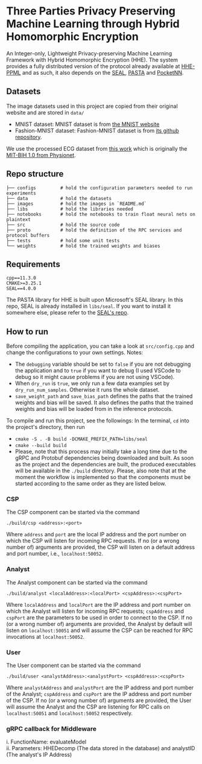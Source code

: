 # Three Parties Privacy Preserving Machine Learning through Hybrid Homomorphic Encryption

An Integer-only, Lightweight Privacy-preserving Machine Learning Framework with Hybrid Homomorphic Encryption (HHE). The system provides a fully distributed version of the protocol already available at [HHE-PPML](https://github.com/iammrgenie/hhe_ppml)
and as such, it also depends on the [SEAL](https://github.com/microsoft/SEAL), [PASTA](https://github.com/IAIK/hybrid-HE-framework) and [PocketNN](https://github.com/khoaguin/PocketNN).

## Datasets

The image datasets used in this project are copied from their original website and are stored in `data/`

- MNIST dataset: MNIST dataset is from [the MNIST website](http://yann.lecun.com/exdb/mnist/)
- Fashion-MNIST dataset: Fashion-MNIST dataset is from [its github repository](https://github.com/zalandoresearch/fashion-mnist).

We use the processed ECG dataset from [this work](https://github.com/SharifAbuadbba/split-learning-1D) which is originally the [MIT-BIH 1.0 from Physionet](https://www.physionet.org/content/mitdb/1.0.0/).

## Repo structure

```
├── configs         # hold the configuration parameters needed to run experiments
├── data            # hold the datasets
├── images          # hold the images in `README.md`
├── libs            # hold the libraries needed
├── notebooks       # hold the notebooks to train float neural nets on plaintext 
├── src             # hold the source code
├── proto           # hold the definition of the RPC services and protocol buffers
├── tests           # hold some unit tests
└── weights         # hold the trained weights and biases
```

## Requirements

`cpp==11.3.0`  
`CMAKE>=3.25.1`  
`SEAL==4.0.0`

The PASTA library for HHE is built upon Microsoft's SEAL library. In this repo, SEAL is already installed in `libs/seal`. If you want to install it somewhere else, please refer to the [SEAL's repo](https://github.com/microsoft/SEAL).

## How to run

Before compiling the application, you can take a look at `src/config.cpp` and change the configurations to your own settings. Notes:

- The `debugging` variable should be set to `false` if you are not debugging the application and to `true` if you want to debug (I used VSCode to debug so it might cause problems if you are not using VSCode).
- When `dry_run` is `true`, we only run a few data examples set by `dry_run_num_samples`. Otherwise it runs the whole dataset.
- `save_weight_path` and `save_bias_path` defines the paths that the trained weights and bias will be saved. It also defines the paths that the trained weights and bias will be loaded from in the inference protocols.

To compile and run this project, see the followings:
In the terminal, `cd` into the project's directory, then run
- `cmake -S . -B build -DCMAKE_PREFIX_PATH=libs/seal`  
- `cmake --build build`  
- Please, note that this process may initially take a long time due to the gRPC and Protobuf dependencies being downloaded and built. As soon as the project and the dependencies are built, the produced executables will be available in the `./build` directory. Please, also note that at the moment the workflow is implemented so that the components must be started according to the same order as they are listed below.

### CSP
The CSP component can be started via the command
```
./build/csp <address>:<port>
```
Where `address` and `port` are the local IP address and the port number on which the CSP will listen for incoming RPC requests. If no (or a wrong number of) arguments are provided, the CSP will listen on a default address and port number, i.e., `localhost:50052`.

### Analyst
The Analyst component can be started via the command
```
./build/analyst <localAddress>:<localPort> <cspAddress>:<cspPort>
```
Where `localAddress` and `localPort` are the IP address and port number on which the Analyst will listen for incoming RPC requests; `cspAddress` and `cspPort` are the parameters to be used in order to connect to the CSP. If no (or a wrong number of) arguments are provided, the Analyst by default will listen on `localhost:50051` and will assume the CSP can be reached for RPC invocations at `localhost:50052`.

### User
The User component can be started via the command
```
./build/user <analystAddress>:<analystPort> <cspAddress>:<cspPort>
```
Where `analystAddress` and `analystPort` are the IP address and port number of the Analyst; `cspAddress` and `cspPort` are the IP address and port number of the CSP. If no (or a wrong number of) arguments are provided, the User will assume the Analyst and the CSP are listening for RPC calls on `localhost:50051` and `localhost:50052` respectively.

### gRPC callback for Middleware
i. FunctionName: evaluateModel <br />
ii. Parameters: HHEDecomp (The data stored in the database) and analystID (The analyst's IP Address)

